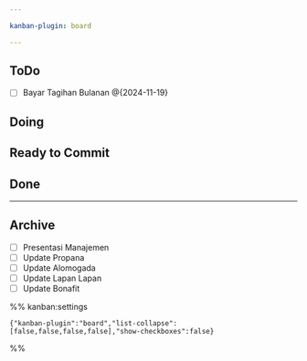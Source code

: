 ```yaml
---

kanban-plugin: board

---
```


## ToDo

- [ ] Bayar Tagihan Bulanan @{2024-11-19}


## Doing



## Ready to Commit



## Done



***

## Archive

- [ ] Presentasi Manajemen
- [ ] Update Propana
- [ ] Update Alomogada
- [ ] Update Lapan Lapan
- [ ] Update Bonafit

%% kanban:settings
```
{"kanban-plugin":"board","list-collapse":[false,false,false,false],"show-checkboxes":false}
```
%%